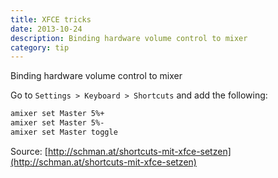 ```yaml
---
title: XFCE tricks
date: 2013-10-24
description: Binding hardware volume control to mixer
category: tip
---
```


Binding hardware volume control to mixer

Go to `Settings > Keyboard > Shortcuts` and add the following:

```bash
amixer set Master 5%+
amixer set Master 5%-
amixer set Master toggle
```

Source: [http://schman.at/shortcuts-mit-xfce-setzen](http://schman.at/shortcuts-mit-xfce-setzen)
